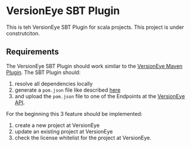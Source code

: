 # VersionEye SBT Plugin

This is teh VersionEye SBT Plugin for scala projects. This project is under construtciton. 

## Requirements 

The VersionEye SBT Plugin should work similar to the [VersionEye Maven Plugin](https://github.com/versioneye/versioneye_maven_plugin). The SBT Plugin should: 

 1. resolve all dependencies locally
 2. generate a `pom.json` file like described [here](https://github.com/versioneye/pom_json_format)
 3. and upload the `pom.json` file to one of the Endpoints at the [VersionEye API](https://www.versioneye.com/api/). 
 
For the beginning this 3 feature should be implemented: 

 1. create a new project at VersionEye 
 2. update an existing project at VersionEye 
 3. check the license whitelist for the project at VersionEye. 
 
